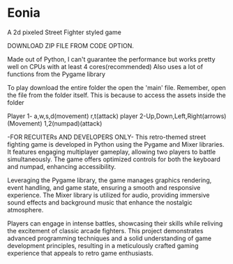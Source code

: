 # Eonia
A 2d pixeled Street Fighter styled game

DOWNLOAD ZIP FILE FROM CODE OPTION.

Made out of Python, I can't guarantee the performance but works pretty well on CPUs with at least 4 cores(recommended)
Also uses a lot of functions from the Pygame library

To play download the entire folder the open the 'main' file.
Remember, open the file from the folder itself.
This is because to access the assets inside the folder


Player 1- a,w,s,d(movement) r,t(attack)
player 2-Up,Down,Left,Right(arrows)(Movement)  1,2(numpad)(attack)




-FOR RECUITERs AND DEVELOPERS ONLY-
This retro-themed street fighting game is developed in Python using the Pygame and Mixer libraries. It features engaging multiplayer gameplay, allowing two players to battle simultaneously. The game offers optimized controls for both the keyboard and numpad, enhancing accessibility.

Leveraging the Pygame library, the game manages graphics rendering, event handling, and game state, ensuring a smooth and responsive experience. The Mixer library is utilized for audio, providing immersive sound effects and background music that enhance the nostalgic atmosphere.

Players can engage in intense battles, showcasing their skills while reliving the excitement of classic arcade fighters. This project demonstrates advanced programming techniques and a solid understanding of game development principles, resulting in a meticulously crafted gaming experience that appeals to retro game enthusiasts.


